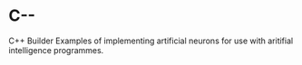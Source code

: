 # C--
C++ Builder Examples of implementing artificial neurons for use with aritifial intelligence programmes.
